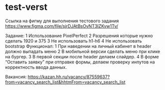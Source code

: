 # test-verst
Ссылка на фигму для выполнения тестового задания https://www.figma.com/file/sjrDJAtBsOvNT3IZKvw1Tv/

Задание: 1 Использование PixelPerfect 2 Разрешения которые нужно сделать 1920 и 375 3 Не использовать h1-h6 4 Не использовать bootstrap Функционал: 1 При наведении на личный кабинет в header должно выпадать меню 2 В мобильной версии сделать меню при клике на бургер. 3 В первой секции после header делаем слайдер. 4 В форме “Оставить заявку” при отправке формы, делаем проверку инпутов на корректность ввода данных.

Вакансия: https://kazan.hh.ru/vacancy/87559637?from=vacancy_search_list&hhtmFrom=vacancy_search_list
